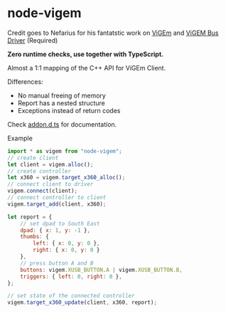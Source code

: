 # node-vigem
Credit goes to Nefarius for his fantatstic work on [ViGEm](https://github.com/ViGEm/ViGEmClient) and [ViGEM Bus Driver](https://docs.vigem.org/#!vigem-bus-driver-installation.md) (Required)

**Zero runtime checks, use together with TypeScript.**

Almost a 1:1 mapping of the C++ API for ViGEm Client.

Differences:
* No manual freeing of memory
* Report has a nested structure
* Exceptions instead of return codes

Check [addon.d.ts](./addon.d.ts) for documentation.

Example
```js
import * as vigem from "node-vigem";
// create client
let client = vigem.alloc();
// create controller
let x360 = vigem.target_x360_alloc();
// connect client to driver
vigem.connect(client);
// connect controller to client
vigem.target_add(client, x360);

let report = {
    // set dpad to South East
    dpad: { x: 1, y: -1 },
    thumbs: {
        left: { x: 0, y: 0 },
        right: { x: 0, y: 0 }
    },
    // press button A and B
    buttons: vigem.XUSB_BUTTON.A | vigem.XUSB_BUTTON.B,
    triggers: { left: 0, right: 0 },
};

// set state of the connected controller
vigem.target_x360_update(client, x360, report);
```